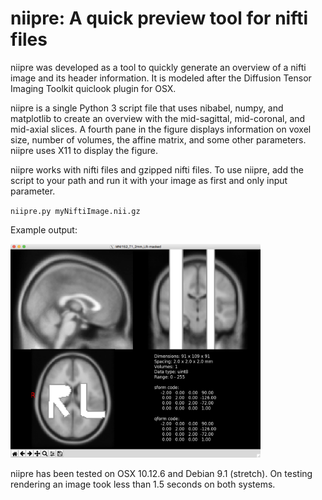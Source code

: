 # niipre: A quick preview tool for nifti files #

niipre was developed as a tool to quickly generate an overview of a nifti image and its header information. It is modeled after the Diffusion Tensor Imaging Toolkit quiclook plugin for OSX. 

niipre is a single Python 3 script file that uses nibabel, numpy, and matplotlib to create an overview with the mid-sagittal, mid-coronal, and mid-axial slices. A fourth pane in the figure displays information on voxel size, number of volumes, the affine matrix, and some other parameters. niipre uses X11 to display the figure. 

niipre works with nifti files and gzipped nifti files. To use niipre, add the script to your path and run it with your image as first and only input parameter.

`niipre.py myNiftiImage.nii.gz`

Example output:

<img src="screenShot.png" width="400">

niipre has been tested on OSX 10.12.6 and Debian 9.1 (stretch). On testing rendering an image took less than 1.5 seconds on both systems. 

